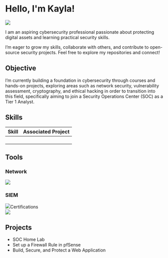 # Hello, I'm Kayla!
<a href="https://linkedin.com"><img src="https://img.shields.io/badge/-LinkedIn-0072b1?&style=for-the-badge&logo=linkedin&logoColor=white" /></a>


I am an aspiring cybersecurity professional passionate about protecting digital assets and learning practical security skills.

I’m eager to grow my skills, collaborate with others, and contribute to open-source security projects. Feel free to explore my repositories and connect!

## Objective

I’m currently building a foundation in cybersecurity through courses and hands-on projects, exploring areas such as network security, vulnerability assessment, cryptography, and ethical hacking in order to transition into this field, specifically aiming to join a Security Operations Center (SOC) as a Tier 1 Analyst.

## Skills

| Skill                                         | Associated Project         |
|-----------------------------------------------|----------------------------|
|                                               |                    |
|                                               |                    |
|                                               |                    |
|                                               |                    |

## Tools

### Network
<div>
    <img src="https://img.shields.io/badge/-Wireshark-1679A7?&style=for-the-badge&logo=Wireshark&logoColor=white" />
    
</div>


### SIEM
<div>
   <img src="![Splunk](https://img.shields.io/badge/Splunk-000000?logo=splunk&logoColor=white&style=flat)

   
</div>

## Certifications
<div>
<img src="https://img.shields.io/badge/-Security%2B-FF0000?&style=for-the-badge&logo=CompTIA&logoColor=white" />


## Projects
- SOC Home Lab
- Set up a Firewall Rule in pfSense
- Build, Secure, and Protect a Web Application
